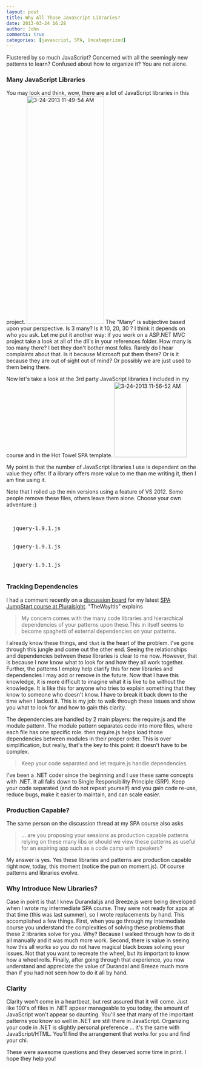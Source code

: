```yaml
---
layout: post
title: Why All Those JavaScript Libraries?
date: 2013-03-24 16:28
author: John
comments: true
categories: [javascript, SPA, Uncategorized]
---
```

Flustered by so much JavaScript? Concerned with all the seemingly new patterns to learn? Confused about how to organize it? You are not alone.

<h3>Many JavaScript Libraries</h3>
You may look and think, wow, there are a lot of JavaScript libraries in this project. <a href="http://www.johnpapa.net/wp-content/uploads/2013/03/3-24-2013-11-49-54-AM.jpg" rel="attachment wp-att-16711"><img src="http://www.johnpapa.net/wp-content/uploads/2013/03/3-24-2013-11-49-54-AM-204x600.jpg" alt="3-24-2013 11-49-54 AM" width="204" height="600" class="alignright size-large wp-image-16711" /></a> The "Many" is subjective based upon your perspective. Is 3 many? Is it 10, 20, 30 ? I think it depends on who you ask. Let me put it another way: if you work on a ASP.NET MVC project take a look at all of the dll's in your references folder. How many is too many there? I bet they don't bother most folks. Rarely do I hear complaints about that. Is it because Microsoft put them there? Or is it because they are out of sight out of mind? Or possibly we are just used to them being there.

Now let's take a look at the 3rd party JavaScript libraries I included in my course and in the Hot Towel SPA template. 
<a href="http://www.johnpapa.net/howmanyistoomany/3-24-2013-11-56-52-am/" rel="attachment wp-att-16741"><img src="http://www.johnpapa.net/wp-content/uploads/2013/03/3-24-2013-11-56-52-AM.jpg" alt="3-24-2013 11-56-52 AM" width="192" height="198" class="alignleft size-full wp-image-16741" /></a>

My point is that the number of JavaScript libraries I use is dependent on the value they offer. If a library offers more value to me than me writing it, then I am fine using it.

Note that I rolled up the min versions using a feature of VS 2012. Some people remove these files, others leave them alone. Choose your own adventure :)
<pre class="prettyprint">
<Content Include="Scripts\jquery-1.9.1.js" />
<Content Include="Scripts\jquery-1.9.1.min.js">
  <DependentUpon>jquery-1.9.1.js</DependentUpon>
</Content>
<Content Include="Scripts\jquery-1.9.1.min.map">
  <DependentUpon>jquery-1.9.1.js</DependentUpon>
</Content>
<None Include="Scripts\jquery-1.9.1.intellisense.js">
  <DependentUpon>jquery-1.9.1.js</DependentUpon>
</None>
</pre>

<h3>Tracking Dependencies</h3>
I had a comment recently on a <a href="http://www.pluralsight.com/training/Courses/Discussion/single-page-apps-jumpstart" target="_blank">discussion board</a> for my latest <a href="http://jpapa.me/spajsps" target="_blank">SPA JumpStart course at Pluralsight</a>. "TheWayItIs" explains

<blockquote>My concern comes with the many code libraries and hierarchical dependencies of your patterns upon these.This in itself seems to become spaghetti of external dependencies on your patterns.</blockquote>

I already know these things, and <code>that</code> is the heart of the problem. I've gone through this jungle and come out the other end. Seeing the relationships and dependencies between these libraries is clear to me now. However, that is because I now know what to look for and how they all work together. Further, the patterns I employ help clarify this for new libraries and dependencies I may add or remove in the future. Now that I have this knowledge, it is more difficult to imagine what it is like to be without the knowledge. It is like this for anyone who tries to explain something that they know to someone who doesn't know. I have to break it back down to the time when I lacked it. This is my job: to walk through these issues and show you what to look for and how to gain this clarity. 

The dependencies are handled by 2 main players: the require.js and the module pattern. The module pattern separates code into more files, where each file has one specific role. then require.js helps load those dependencies between modules in their proper order. This is over simplification, but really, that's the key to this point: it doesn't have to be complex. 

<blockquote>Keep your code separated and let require.js handle dependencies.</blockquote>

I've been a .NET coder since the beginning and I use these same concepts with .NET. It all falls down to Single Responsibility Principle  (SRP). Keep your code separated (and do not repeat yourself) and you gain code re-use, reduce bugs, make it easier to maintain, and can scale easier. 

<h3>Production Capable?</h3>
The same person on the discussion thread at my SPA course also asks

<blockquote>... are you proposing your sessions as production capable patterns relying on these many libs or should we view these patterns as useful for an expiring app such as a code camp with speakers?</blockquote>

My answer is yes. Yes these libraries and patterns are production capable right now, today, this moment (notice the pun on moment.js). Of course patterns and libraries evolve. 

<h3>Why Introduce New Libraries?</h3>
Case in point is that I knew Durandal.js and Breeze.js were being developed when I wrote my intermediate SPA course. They were not ready for apps at that time (this was last summer), so I wrote replacements by hand. This accomplished a few things. First, when you go through my intermediate course you understand the complexities of solving these problems that these 2 libraries solve for you.  Why? Because I walked through how to do it all manually and it was much more work. Second, there is value in seeing how this all works so you do not have magical black boxes solving your issues. Not that you want to recreate the wheel, but its important to know how a wheel rolls. Finally, after going through that experience, you now understand and appreciate the value of Durandal and Breeze much more than if you had not seen how to do it all by hand.

<h3>Clarity</h3>
Clarity won't come in a heartbeat, but rest assured that it will come. Just like 100's of files in .NET appear manageable to you today, the amount of JavaScript won't appear so daunting. You'll see that many of the important patterns you know so well in .NET are still there in JavaScript. Organizing your code in .NET is slightly personal preference ... it's the same with JavaScript/HTML. You'll find the arrangement that works for you and find your chi.


These were awesome questions and they deserved some time in print. I hope they help you!
